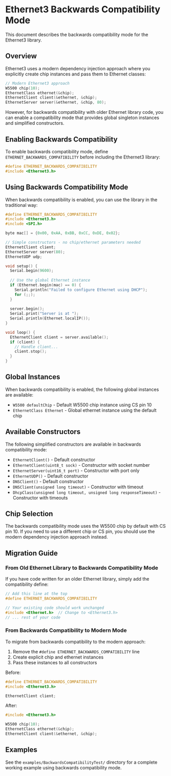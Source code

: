 # Ethernet3 Backwards Compatibility Mode

This document describes the backwards compatibility mode for the Ethernet3 library.

## Overview

Ethernet3 uses a modern dependency injection approach where you explicitly create chip instances and pass them to Ethernet classes:

```cpp
// Modern Ethernet3 approach
W5500 chip(10);
EthernetClass ethernet(&chip);
EthernetClient client(&ethernet, &chip);
EthernetServer server(&ethernet, &chip, 80);
```

However, for backwards compatibility with older Ethernet library code, you can enable a compatibility mode that provides global singleton instances and simplified constructors.

## Enabling Backwards Compatibility

To enable backwards compatibility mode, define `ETHERNET_BACKWARDS_COMPATIBILITY` before including the Ethernet3 library:

```cpp
#define ETHERNET_BACKWARDS_COMPATIBILITY
#include <Ethernet3.h>
```

## Using Backwards Compatibility Mode

When backwards compatibility is enabled, you can use the library in the traditional way:

```cpp
#define ETHERNET_BACKWARDS_COMPATIBILITY
#include <Ethernet3.h>
#include <SPI.h>

byte mac[] = {0x00, 0xAA, 0xBB, 0xCC, 0xDE, 0x02};

// Simple constructors - no chip/ethernet parameters needed
EthernetClient client;
EthernetServer server(80);
EthernetUDP udp;

void setup() {
  Serial.begin(9600);
  
  // Use the global Ethernet instance
  if (Ethernet.begin(mac) == 0) {
    Serial.println("Failed to configure Ethernet using DHCP");
    for (;;);
  }
  
  server.begin();
  Serial.print("Server is at ");
  Serial.println(Ethernet.localIP());
}

void loop() {
  EthernetClient client = server.available();
  if (client) {
    // Handle client...
    client.stop();
  }
}
```

## Global Instances

When backwards compatibility is enabled, the following global instances are available:

- `W5500 defaultChip` - Default W5500 chip instance using CS pin 10
- `EthernetClass Ethernet` - Global ethernet instance using the default chip

## Available Constructors

The following simplified constructors are available in backwards compatibility mode:

- `EthernetClient()` - Default constructor
- `EthernetClient(uint8_t sock)` - Constructor with socket number
- `EthernetServer(uint16_t port)` - Constructor with port only
- `EthernetUDP()` - Default constructor
- `DNSClient()` - Default constructor
- `DNSClient(unsigned long timeout)` - Constructor with timeout
- `DhcpClass(unsigned long timeout, unsigned long responseTimeout)` - Constructor with timeouts

## Chip Selection

The backwards compatibility mode uses the W5500 chip by default with CS pin 10. If you need to use a different chip or CS pin, you should use the modern dependency injection approach instead.

## Migration Guide

### From Old Ethernet Library to Backwards Compatibility Mode

If you have code written for an older Ethernet library, simply add the compatibility define:

```cpp
// Add this line at the top
#define ETHERNET_BACKWARDS_COMPATIBILITY

// Your existing code should work unchanged
#include <Ethernet.h>  // Change to <Ethernet3.h>
// ... rest of your code
```

### From Backwards Compatibility to Modern Mode

To migrate from backwards compatibility to the modern approach:

1. Remove the `#define ETHERNET_BACKWARDS_COMPATIBILITY` line
2. Create explicit chip and ethernet instances
3. Pass these instances to all constructors

Before:
```cpp
#define ETHERNET_BACKWARDS_COMPATIBILITY
#include <Ethernet3.h>

EthernetClient client;
```

After:
```cpp
#include <Ethernet3.h>

W5500 chip(10);
EthernetClass ethernet(&chip);
EthernetClient client(&ethernet, &chip);
```

## Examples

See the `examples/BackwardsCompatibilityTest/` directory for a complete working example using backwards compatibility mode.